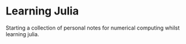 # Learning Julia

Starting a collection of personal notes for numerical computing whilst learning julia.

